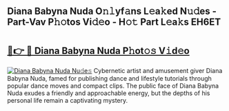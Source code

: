 ## Diana Babyna Nuda O𝚗𝚕yf𝚊ns L𝚎a𝚔ed N𝚞𝚍es - Part-Vav P𝚑𝚘tos Vi𝚍𝚎o - H𝚘𝚝 Part L𝚎a𝚔s EH6ET

# <h2><a href="http://kfddyjc.oniu.top/?m=Diana+Babyna+Nuda">🔗👉 🔴 Diana Babyna Nuda P𝚑ot𝚘𝚜 V𝚒d𝚎o</a></h2>

[![Diana Babyna Nuda Nu𝚍e𝚜](https://i.imgur.com/0qMVB7G.gif)](http://kfddyjc.oniu.top/?m=Diana+Babyna+Nuda)
Cybernetic artist and amusement giver Diana Babyna Nuda, famed for publishing dance and lifestyle tutorials through popular dance moves and compact clips. The public face of Diana Babyna Nuda exudes a friendly and approachable energy, but the depths of his personal life remain a captivating mystery.  
